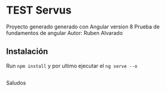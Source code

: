 # TEST Servus
Proyecto generado generado con Angular version 8
Prueba de fundamentos de angular
Autor: Ruben Alvarado

## Instalación
Run `npm install`
y por ultimo ejecutar el `ng serve --o` 

## 
Saludos